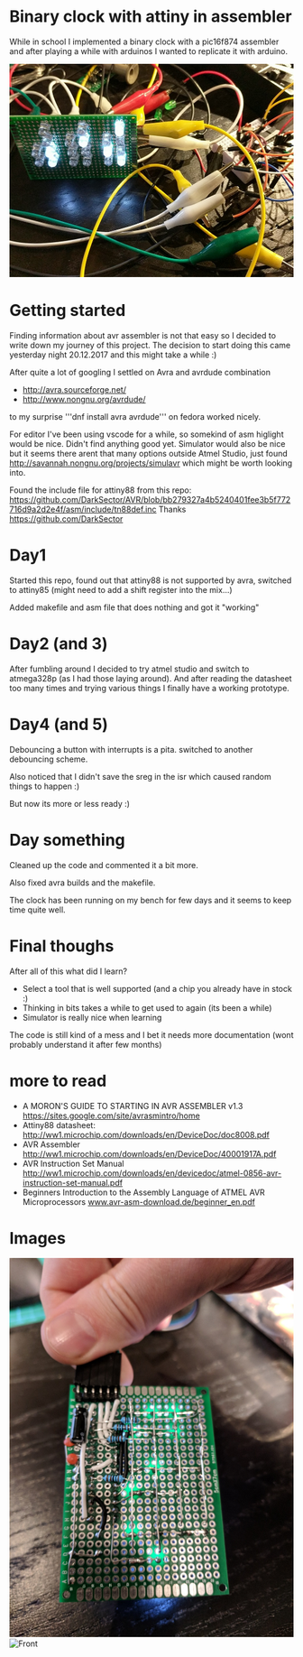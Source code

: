 # Binary clock with attiny in assembler

While in school I implemented a binary clock with a pic16f874 assembler and after playing a while with arduinos I wanted to replicate it with arduino.

![Prototype](proto.jpg "First prototype")

# Getting started

Finding information about avr assembler is not that easy so I decided to write down my journey of this project. The decision to start doing this came yesterday night 20.12.2017 and this might take a while :)

After quite a lot of googling I settled on Avra and avrdude combination

* http://avra.sourceforge.net/
* http://www.nongnu.org/avrdude/

to my surprise '''dnf install avra avrdude''' on fedora worked nicely.

For editor I've been using vscode for a while, so somekind of asm higlight would be nice. Didn't find anything good yet. Simulator would also be nice but it seems there arent that many options outside Atmel Studio, just found http://savannah.nongnu.org/projects/simulavr which might be worth looking into.

Found the include file for attiny88 from this repo: https://github.com/DarkSector/AVR/blob/bb279327a4b5240401fee3b5f772716d9a2d2e4f/asm/include/tn88def.inc Thanks https://github.com/DarkSector

# Day1

Started this repo, found out that attiny88 is not supported by avra, switched to attiny85 (might need to add a shift register into the mix...)

Added makefile and asm file that does nothing and got it "working"

# Day2 (and 3)

After fumbling around I decided to try atmel studio and switch to atmega328p (as I had those laying around). And after reading the datasheet too many times and trying various things I finally have a working prototype.

# Day4 (and 5)

Debouncing a button with interrupts is a pita. switched to another debouncing scheme.

Also noticed that I didn't save the sreg in the isr which caused random things to happen :)

But now its more or less ready :)

# Day something

Cleaned up the code and commented it a bit more.

Also fixed avra builds and the makefile.

The clock has been running on my bench for few days and it seems to keep time quite well.

# Final thoughs

After all of this what did I learn?

* Select a tool that is well supported (and a chip you already have in stock :)
* Thinking in bits takes a while to get used to again (its been a while)
* Simulator is really nice when learning

The code is still kind of a mess and I bet it needs more documentation (wont probably understand it after few months)

# more to read

* A MORON'S GUIDE TO STARTING IN AVR ASSEMBLER v1.3 https://sites.google.com/site/avrasmintro/home
* Attiny88 datasheet: http://ww1.microchip.com/downloads/en/DeviceDoc/doc8008.pdf
* AVR Assembler http://ww1.microchip.com/downloads/en/DeviceDoc/40001917A.pdf
* AVR Instruction Set Manual http://ww1.microchip.com/downloads/en/devicedoc/atmel-0856-avr-instruction-set-manual.pdf
* Beginners Introduction to the Assembly Language of ATMEL AVR Microprocessors www.avr-asm-download.de/beginner_en.pdf

# Images

![Back](back.jpg "Back with manhattan style matrix wiring")
![Front](front.jpg "Front, leds, chip and the button and crystal")